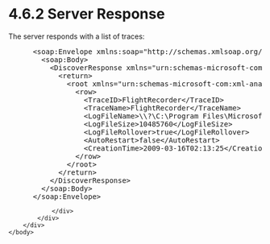 <html dir="LTR" xmlns:mshelp="http://msdn.microsoft.com/mshelp" xmlns:ddue="http://ddue.schemas.microsoft.com/authoring/2003/5" xmlns:xlink="http://www.w3.org/1999/xlink" xmlns:tool="http://www.microsoft.com/tooltip">
    <head>
        <meta http-equiv="Content-Type" content="text/html; CHARSET=utf-8"></meta>
        <meta name="save" content="history"></meta>
        <title>4.6.2 Server Response</title>
        <xml>
            <mshelp:toctitle title="4.6.2 Server Response"></mshelp:toctitle>
            <mshelp:rltitle title="[MS-SSAS]: Server Response"></mshelp:rltitle>
            <mshelp:keyword index="A" term="62bb0173-7dc0-4d15-9f65-5ae72a4f1a5b"></mshelp:keyword>
            <mshelp:attr name="DCSext.ContentType" value="open specification"></mshelp:attr>
            <mshelp:attr name="AssetID" value="62bb0173-7dc0-4d15-9f65-5ae72a4f1a5b"></mshelp:attr>
            <mshelp:attr name="TopicType" value="kbRef"></mshelp:attr>
            <mshelp:attr name="DCSext.Title" value="[MS-SSAS]: Server Response" />
        </xml>
    </head>
    <body>
        <div id="header">
            <h1 class="heading">4.6.2 Server Response</h1>
        </div>
        <div id="mainSection">
            <div id="mainBody">
                <div id="allHistory" class="saveHistory"></div>
                <div id="sectionSection0" class="section" name="collapseableSection">
                    

<p>The server responds with a list of traces:</p>

<dl>
<dd>
<div><pre> &lt;soap:Envelope xmlns:soap=&quot;http://schemas.xmlsoap.org/soap/envelope/&quot;&gt;
   &lt;soap:Body&gt;
     &lt;DiscoverResponse xmlns=&quot;urn:schemas-microsoft-com:xml-analysis&quot; xmlns:ddl2=&quot;http://schemas.microsoft.com/analysisservices/2003/engine/2&quot; xmlns:ddl2_2=&quot;http://schemas.microsoft.com/analysisservices/2003/engine/2/2&quot; xmlns:ddl100=&quot;http://schemas.microsoft.com/analysisservices/2008/engine/100&quot; xmlns:ddl100_100=&quot;http://schemas.microsoft.com/analysisservices/2008/engine/100/100&quot;&gt;
       &lt;return&gt;
         &lt;root xmlns=&quot;urn:schemas-microsoft-com:xml-analysis:rowset&quot; xmlns:xsi=&quot;http://www.w3.org/2001/XMLSchema-instance&quot; xmlns:xsd=&quot;http://www.w3.org/2001/XMLSchema&quot;&gt;
           &lt;row&gt;
             &lt;TraceID&gt;FlightRecorder&lt;/TraceID&gt;
             &lt;TraceName&gt;FlightRecorder&lt;/TraceName&gt;
             &lt;LogFileName&gt;\\?\C:\Program Files\Microsoft SQL Server\MSAS10.MSSQLSERVER\OLAP\Log\FlightRecorderCurrent.trc&lt;/LogFileName&gt;
             &lt;LogFileSize&gt;10485760&lt;/LogFileSize&gt;
             &lt;LogFileRollover&gt;true&lt;/LogFileRollover&gt;
             &lt;AutoRestart&gt;false&lt;/AutoRestart&gt;
             &lt;CreationTime&gt;2009-03-16T02:13:25&lt;/CreationTime&gt;
           &lt;/row&gt;
         &lt;/root&gt;
       &lt;/return&gt;
     &lt;/DiscoverResponse&gt;
   &lt;/soap:Body&gt;
 &lt;/soap:Envelope&gt;
</pre></div>
</dd></dl>


                </div>
            </div>
        </div>
    </body>
</html>